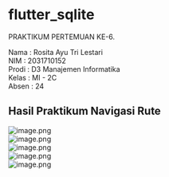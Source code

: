 # flutter_sqlite

PRAKTIKUM PERTEMUAN KE-6.
<br>

Nama : Rosita Ayu Tri Lestari <br>
NIM : 2031710152 <br>
Prodi : D3 Manajemen Informatika <br>
Kelas : MI - 2C <br>
Absen : 24

## Hasil Praktikum Navigasi Rute
![image.png](assets/img/gambar1.jpeg) <br>
![image.png](assets/img/gambar2.jpeg) <br>
![image.png](assets/img/gambar3.jpeg) <br>
![image.png](assets/img/gambar4.jpeg) <br>
![image.png](assets/img/gambar5.jpeg)

<br>